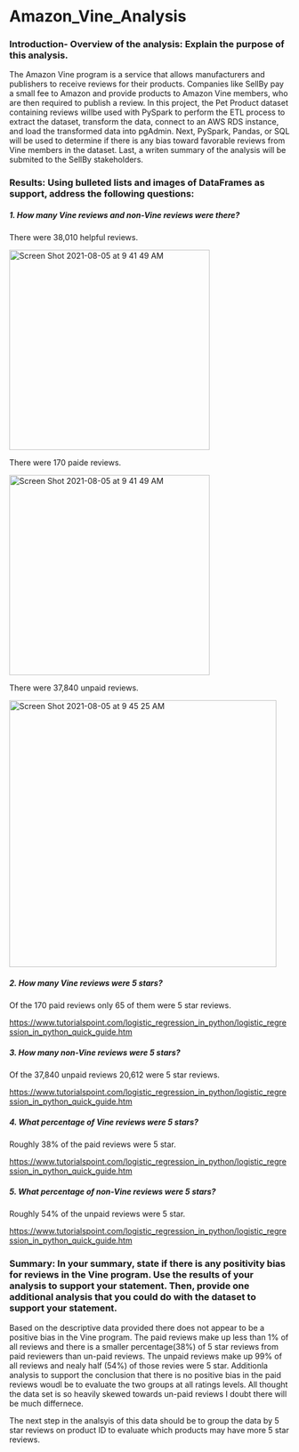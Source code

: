# Amazon_Vine_Analysis
### Introduction- Overview of the analysis: Explain the purpose of this analysis.
The Amazon Vine program is a service that allows manufacturers and publishers to receive reviews for their products. Companies like SellBy pay a small fee to Amazon and provide products to Amazon Vine members, who are then required to publish a review. In this project, the Pet Product dataset containing reviews willbe used with PySpark to perform the ETL process to extract the dataset, transform the data, connect to an AWS RDS instance, and load the transformed data into pgAdmin. Next, PySpark, Pandas, or SQL will be used to determine if there is any bias toward favorable reviews from Vine members in the dataset. Last, a writen summary of the analysis will be submited to the SellBy stakeholders.



### Results: Using bulleted lists and images of DataFrames as support, address the following questions:

##### 1. How many Vine reviews and non-Vine reviews were there?
There were 38,010 helpful reviews. 

<img width="360" alt="Screen Shot 2021-08-05 at 9 41 49 AM" src="https://user-images.githubusercontent.com/82460401/128369487-f50f08f7-afc5-4795-a237-398f652f7893.png">

There were 170 paide reviews. 

<img width="360" alt="Screen Shot 2021-08-05 at 9 41 49 AM" src="https://user-images.githubusercontent.com/82460401/128370000-e3c46818-db49-404c-ba08-94dbda8ac850.png">

There were 37,840 unpaid reviews. 

<img width="480" alt="Screen Shot 2021-08-05 at 9 45 25 AM" src="https://user-images.githubusercontent.com/82460401/128370138-a0801fe2-ab24-4ddb-b496-12ca4bd6ebee.png">


##### 2. How many Vine reviews were 5 stars? 
Of the 170 paid reviews only 65 of them were 5 star reviews. 

https://www.tutorialspoint.com/logistic_regression_in_python/logistic_regression_in_python_quick_guide.htm

##### 3. How many non-Vine reviews were 5 stars?
Of the 37,840 unpaid reviews 20,612 were 5 star reviews. 

https://www.tutorialspoint.com/logistic_regression_in_python/logistic_regression_in_python_quick_guide.htm

##### 4. What percentage of Vine reviews were 5 stars? 
Roughly 38% of the paid reviews were 5 star.

https://www.tutorialspoint.com/logistic_regression_in_python/logistic_regression_in_python_quick_guide.htm

##### 5. What percentage of non-Vine reviews were 5 stars?
Roughly 54% of the unpaid reviews were 5 star. 

https://www.tutorialspoint.com/logistic_regression_in_python/logistic_regression_in_python_quick_guide.htm

### Summary: In your summary, state if there is any positivity bias for reviews in the Vine program. Use the results of your analysis to support your statement. Then, provide one additional analysis that you could do with the dataset to support your statement.
Based on the descriptive data provided there does not appear to be a positive bias in the Vine program. The paid reviews make up less than 1% of all reviews and there is a smaller percentage(38%) of 5 star reviews from paid reviewers than un-paid reviews. The unpaid reviews make up 99% of all reviews and nealy half (54%) of those revies were 5 star.
Additionla analysis to support the conclusion that there is no positive bias in the paid reviews woudl be to evaluate the two groups at all ratings levels. All thought the data set is so heavily skewed towards un-paid reviews I doubt there will be much differnece. 

The next step in the analsyis of this data should be to group the data by 5 star reviews on product ID to evaluate which products may have more 5 star reviews. 


